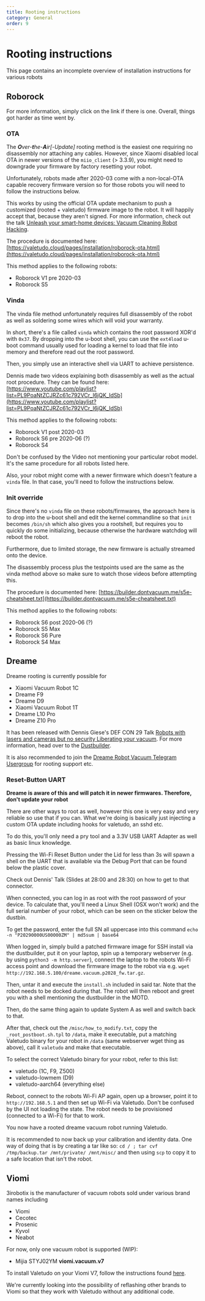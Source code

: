 ```yaml
---
title: Rooting instructions
category: General
order: 9
---
```

# Rooting instructions

This page contains an incomplete overview of installation instructions for various robots

## Roborock

For more information, simply click on the link if there is one.
Overall, things got harder as time went by.

### OTA

The ***O**ver-**t**he-**A**ir[-Update]* rooting method is the easiest one requiring no disassembly nor attaching any cables. However, since Xiaomi disabled local OTA in newer versions of the `miio_client` (> 3.3.9), you might need to downgrade your firmware by factory resetting your robot.

Unfortunately, robots made after 2020-03 come with a non-local-OTA capable recovery firmware version so for those robots
you will need to follow the instructions below.

This works by using the official OTA update mechanism to push a customized (rooted + valetudo) firmware image to the robot.
It will happily accept that, because they aren't signed. For more information, check out the talk
[Unleash your smart-home devices: Vacuum Cleaning Robot Hacking](https://media.ccc.de/v/34c3-9147-unleash_your_smart-home_devices_vacuum_cleaning_robot_hacking). 


The procedure is documented here: [https://valetudo.cloud/pages/installation/roborock-ota.html](https://valetudo.cloud/pages/installation/roborock-ota.html)

This method applies to the following robots:
* Roborock V1 pre 2020-03
* Roborock S5

### Vinda

The vinda file method unfortunately requires full disassembly of the robot as well as soldering some wires which will
void your warranty.

In short, there's a file called `vinda` which contains the root password XOR'd with `0x37`.
By dropping into the u-boot shell, you can use the `ext4load` u-boot command usually used for loading a kernel to load
that file into memory and therefore read out the root password.

Then, you simply use an interactive shell via UART to achieve persistence.

Dennis made two videos explaining both disassembly as well as the actual root procedure.
They can be found here: [https://www.youtube.com/playlist?list=PL9PoaNtZCJRZc61c792VCr_I6jQK_IdSb](https://www.youtube.com/playlist?list=PL9PoaNtZCJRZc61c792VCr_I6jQK_IdSb)

This method applies to the following robots:
* Roborock V1 post 2020-03
* Roborock S6 pre 2020-06 (?)
* Roborock S4

Don't be confused by the Video not mentioning your particular robot model.
It's the same procedure for all robots listed here.

Also, your robot might come with a newer firmware which doesn't feature a `vinda` file.
In that case, you'll need to follow the instructions below.

### Init override

Since there's no `vinda` file on these robots/firmwares, the approach here is to drop into the u-boot shell and edit the
kernel commandline so that `init` becomes `/bin/sh` which also gives you a rootshell, but requires you to quickly do some
initializing, because otherwise the hardware watchdog will reboot the robot.

Furthermore, due to limited storage, the new firmware is actually streamed onto the device.

The disassembly process plus the testpoints used are the same as the vinda method above so make sure to watch those videos
before attempting this.

The procedure is documented here: [https://builder.dontvacuum.me/s5e-cheatsheet.txt](https://builder.dontvacuum.me/s5e-cheatsheet.txt)

This method applies to the following robots:
* Roborock S6 post 2020-06 (?)
* Roborock S5 Max
* Roborock S6 Pure
* Roborock S4 Max

## Dreame

Dreame rooting is currently possible for

* Xiaomi Vacuum Robot 1C
* Dreame F9
* Dreame D9
* Xiaomi Vacuum Robot 1T
* Dreame L10 Pro
* Dreame Z10 Pro

It has been released with Dennis Giese's DEF CON 29 Talk [Robots with lasers and cameras but no security Liberating your vacuum](https://youtu.be/EWqFxQpRbv8?t=1525).
For more information, head over to the [Dustbuilder](https://builder.dontvacuum.me/).

It is also recommended to join the [Dreame Robot Vacuum Telegram Usergroup](https://t.me/joinchat/VwEy4UeBrf45MTZi) for rooting support etc.

### Reset-Button UART

**Dreame is aware of this and will patch it in newer firmwares. Therefore, don't update your robot**

There are other ways to root as well, however this one is very easy and very reliable so use that if you can.
What we're doing is basically just injecting a custom OTA update including hooks for valetudo, an sshd etc.

To do this, you'll only need a pry tool and a 3.3V USB UART Adapter as well as basic linux knowledge.


Pressing the Wi-Fi Reset Button under the Lid for less than 3s will spawn a shell on the UART that is available via the
Debug Port that can be found below the plastic cover.

Check out Dennis' Talk (Slides at 28:00 and 28:30) on how to get to that connector.

When connected, you can log in as root with the root password of your device.
To calculate that, you'll need a Linux Shell (OSX won't work) and the full serial number of your robot, which can be
seen on the sticker below the dustbin. 

To get the password, enter the full SN all uppercase into this command
`echo -n "P20290000US00000ZM" | md5sum | base64`

When logged in, simply build a patched firmware image for SSH install via the dustbuilder, put it on your laptop,
spin up a temporary webserver (e.g. by using `python3 -m http.server`), connect the laptop to the robots Wi-Fi access point
and download the firmware image to the robot via e.g. `wget http://192.168.5.100/dreame.vacuum.p2028_fw.tar.gz`.

Then, untar it and execute the `install.sh` included in said tar. Note that the robot needs to be docked during that.
The robot will then reboot and greet you with a shell mentioning the dustbuilder in the MOTD.

Then, do the same thing again to update System A as well and switch back to that.

After that, check out the `/misc/how_to_modify.txt`, copy the `_root_postboot.sh.tpl` to `/data`, make it executable,
put a matching Valetudo binary for your robot in `/data` (same webserver wget thing as above), call it `valetudo` and make that executable.

To select the correct Valetudo binary for your robot, refer to this list:

* valetudo (1C, F9, Z500)
* valetudo-lowmem (D9)
* valetudo-aarch64 (everything else)

Reboot, connect to the robots Wi-Fi AP again, open up a browser, point it to `http://192.168.5.1` and then set up Wi-Fi via Valetudo.
Don't be confused by the UI not loading the state. The robot needs to be provisioned (connected to a Wi-Fi) for that to work.

You now have a rooted dreame vacuum robot running Valetudo.

It is recommended to now back up your calibration and identity data. One way of doing that is by creating a tar
like so: `cd / ; tar cvf /tmp/backup.tar /mnt/private/ /mnt/misc/` and then using `scp` to copy it to a safe location
that isn't the robot.

## Viomi

3irobotix is the manufacturer of vacuum robots sold under various brand names including
- Viomi 
- Cecotec
- Prosenic
- Kyvol
- Neabot

For now, only one vacuum robot is supported (WIP):
* Mijia STYJ02YM **viomi.vacuum.v7**

To install Valetudo on your Viomi V7, follow the instructions found [here](https://valetudo.cloud/pages/installation/viomi.html).

We're currently looking into the possibility of reflashing other brands to Viomi so that they work with Valetudo without
any additional code.
